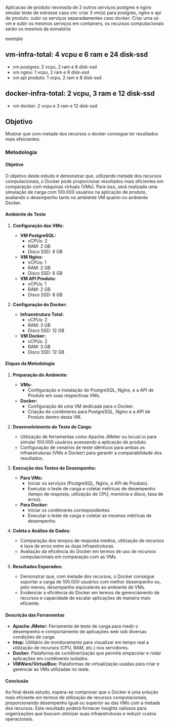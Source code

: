 Aplicacao de produto necessita de 2 outros serviços postgres e nginx
simular teste de estresse 
caso vm: criar 3 vm(s) para postgres, nginx e api de produto. subir os serviços separadamentes
caso docker: Criar uma só vm e subir os mesmos serviços em containers, os recursos computacionais serão os mesmos da somatória

exemplo 
## vm-infra-total: 4 vcpu e 6 ram e 24 disk-ssd

 - vm postgres: 2 vcpu, 2 ram e 8 disk-ssd
 - vm nginx: 1 vcpu, 2 ram e 8 disk-ssd
 - vm api produto: 1 vcpu, 2 ram e 8 disk-ssd

## docker-infra-total: 2 vcpu, 3 ram e 12 disk-ssd 
 - vm docker: 2 vcpu e 3 ram e 12 disk-ssd

## Objetivo
Mostrar que com metade dos recursos o docker consegue ter resultados mais efeicientes.


### Metodologia

#### Objetivo
O objetivo deste estudo é demonstrar que, utilizando metade dos recursos computacionais, o Docker pode proporcionar resultados mais eficientes em comparação com máquinas virtuais (VMs). Para isso, será realizada uma simulação de carga com 100.000 usuários na aplicação de produto, avaliando o desempenho tanto no ambiente VM quanto no ambiente Docker.

#### Ambiente de Teste

1. **Configuração das VMs:**
   - **VM PostgreSQL:**
     - vCPUs: 2
     - RAM: 2 GB
     - Disco SSD: 8 GB
   - **VM Nginx:**
     - vCPUs: 1
     - RAM: 2 GB
     - Disco SSD: 8 GB
   - **VM API Produto:**
     - vCPUs: 1
     - RAM: 2 GB
     - Disco SSD: 8 GB

2. **Configuração do Docker:**
   - **Infraestrutura Total:**
     - vCPUs: 2
     - RAM: 3 GB
     - Disco SSD: 12 GB
   - **VM Docker:**
     - vCPUs: 2
     - RAM: 3 GB
     - Disco SSD: 12 GB

#### Etapas da Metodologia

1. **Preparação do Ambiente:**
   - **VMs:**
     - Configuração e instalação do PostgreSQL, Nginx, e a API de Produto em suas respectivas VMs.
   - **Docker:**
     - Configuração de uma VM dedicada para o Docker.
     - Criação de contêineres para PostgreSQL, Nginx e a API de Produto dentro desta VM.

2. **Desenvolvimento do Teste de Carga:**
   - Utilização de ferramentas como Apache JMeter ou locust.io para simular 100.000 usuários acessando a aplicação de produto.
   - Configuração de cenários de teste idênticos para ambas as infraestruturas (VMs e Docker) para garantir a comparabilidade dos resultados.

3. **Execução dos Testes de Desempenho:**
   - **Para VMs:**
     - Iniciar os serviços (PostgreSQL, Nginx, e API de Produto).
     - Executar o teste de carga e coletar métricas de desempenho (tempo de resposta, utilização de CPU, memória e disco, taxa de erros).
   - **Para Docker:**
     - Iniciar os contêineres correspondentes.
     - Executar o teste de carga e coletar as mesmas métricas de desempenho.

4. **Coleta e Análise de Dados:**
   - Comparação dos tempos de resposta médios, utilização de recursos e taxa de erros entre as duas infraestruturas.
   - Avaliação da eficiência do Docker em termos de uso de recursos computacionais em comparação com as VMs.

5. **Resultados Esperados:**
   - Demonstrar que, com metade dos recursos, o Docker consegue suportar a carga de 100.000 usuários com melhor desempenho ou, pelo menos, desempenho equivalente ao ambiente de VMs.
   - Evidenciar a eficiência do Docker em termos de gerenciamento de recursos e capacidade de escalar aplicações de maneira mais eficiente.

#### Descrição das Ferramentas

- **Apache JMeter:** Ferramenta de teste de carga para medir o desempenho e comportamento de aplicações web sob diversas condições de carga.
- **htop:** Utilitário de monitoramento para visualizar em tempo real a utilização de recursos (CPU, RAM, etc.) nos servidores.
- **Docker:** Plataforma de contêinerização que permite empacotar e rodar aplicações em contêineres isolados.
- **VMWare/VirtualBox:** Plataformas de virtualização usadas para criar e gerenciar as VMs utilizadas no teste.

#### Conclusão

Ao final deste estudo, espera-se comprovar que o Docker é uma solução mais eficiente em termos de utilização de recursos computacionais, proporcionando desempenho igual ou superior ao das VMs com a metade dos recursos. Este resultado poderá fornecer insights valiosos para organizações que buscam otimizar suas infraestruturas e reduzir custos operacionais.